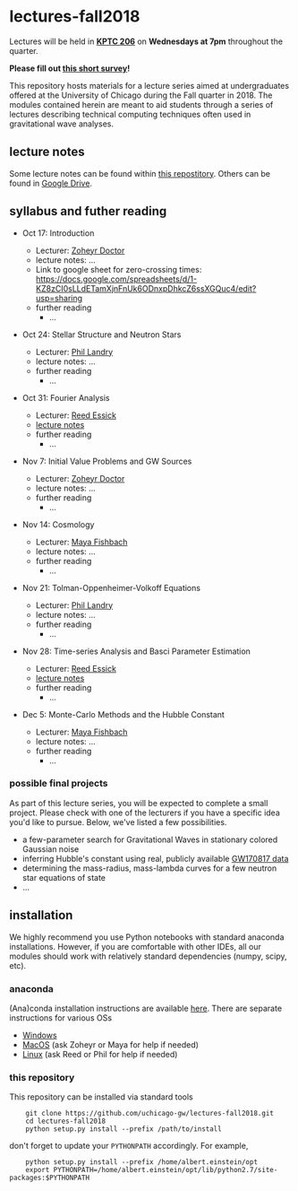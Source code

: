 # lectures-fall2018

Lectures will be held in **[KPTC 206](https://www.google.com/maps/place/Kersten+Physics+Teaching+Center/@41.7910228,-87.6037179,17z/data=!3m1!4b1!4m5!3m4!1s0x880e293e862a1b5f:0x3726b2d1e371c9b8!8m2!3d41.7910228!4d-87.6015292)** on **Wednesdays at 7pm** throughout the quarter.

**Please fill out [this short survey](https://goo.gl/forms/deUMrr7leHhrq0eo1)!**

This repository hosts materials for a lecture series aimed at undergraduates offered at the University of Chicago during the Fall quarter in 2018.
The modules contained herein are meant to aid students through a series of lectures describing technical computing techniques often used in gravitational wave analyses. 

## lecture notes

Some lecture notes can be found within [this repostitory](https://github.com/uchicago-gw/lectures-fall2018/tree/master/lecture_notes).
Others can be found in [Google Drive](https://drive.google.com/drive/folders/1xwmOKxjHyTkvSpeAOS_-NaUv-15uKVEA).

## syllabus and futher reading

  * Oct 17: Introduction
    * Lecturer: [Zoheyr Doctor](zdoctor@uchicago.edu)
    * lecture notes: ...
    * Link to google sheet for zero-crossing times: https://docs.google.com/spreadsheets/d/1-KZ8zCI0sLLdETamXjnFnUk6ODnxpDhkcZ6ssXGQuc4/edit?usp=sharing
    * further reading
        * ...

  * Oct 24: Stellar Structure and Neutron Stars
    * Lecturer: [Phil Landry](landryp@uchicago.edu)
    * lecture notes: ...
    * further reading
        * ...

  * Oct 31: Fourier Analysis
    * Lecturer: [Reed Essick](reedessick@uchicago.edu)
    * [lecture notes](https://github.com/uchicago-gw/lectures-fall2018/blob/master/lecture_notes/fourier_analysis.md)
    * further reading
        * ...

  * Nov 7: Initial Value Problems and GW Sources
    * Lecturer: [Zoheyr Doctor](zdoctor@uchicago.edu)
    * lecture notes: ...
    * further reading
        * ...

  * Nov 14: Cosmology
    * Lecturer: [Maya Fishbach](mfishbach@uchicago.edu)
    * lecture notes: ...
    * further reading
        * ...

  * Nov 21: Tolman-Oppenheimer-Volkoff Equations
    * Lecturer: [Phil Landry](landryp@uchicago.edu)
    * lecture notes: ...
    * further reading
        * ...

  * Nov 28: Time-series Analysis and Basci Parameter Estimation
    * Lecturer: [Reed Essick](reedessick@uchicago.edu)
    * [lecture notes](https://github.com/uchicago-gw/lectures-fall2018/blob/master/lecture_notes/stationary_gaussian_timeseries.md)
    * further reading
        * ...

  * Dec 5: Monte-Carlo Methods and the Hubble Constant
    * Lecturer: [Maya Fishbach](mfishbach@uchicago.edu)
    * lecture notes: ...
    * further reading
        * ...

### possible final projects

As part of this lecture series, you will be expected to complete a small project.
Please check with one of the lecturers if you have a specific idea you'd like to pursue.
Below, we've listed a few possibilities.

  * a few-parameter search for Gravitational Waves in stationary colored Gaussian noise
  * inferring Hubble's constant using real, publicly available [GW170817 data](https://www.gw-openscience.org/events/GW170817/)
  * determining the mass-radius, mass-lambda curves for a few neutron star equations of state
  * ...

## installation

We highly recommend you use Python notebooks with standard anaconda installations.
However, if you are comfortable with other IDEs, all our modules should work with relatively standard dependencies (numpy, scipy, etc).

### anaconda

(Ana)conda installation instructions are available [here](https://conda.io/docs/user-guide/install/index.html).
There are separate instructions for various OSs

  * [Windows](https://conda.io/docs/user-guide/install/windows.html)
  * [MacOS](https://conda.io/docs/user-guide/install/macos.html) (ask Zoheyr or Maya for help if needed)
  * [Linux](https://conda.io/docs/user-guide/install/linux.html) (ask Reed or Phil for help if needed)

### this repository

This repository can be installed via standard tools

```
    git clone https://github.com/uchicago-gw/lectures-fall2018.git
    cd lectures-fall2018
    python setup.py install --prefix /path/to/install
```

don't forget to update your `PYTHONPATH` accordingly. For example,

```
    python setup.py install --prefix /home/albert.einstein/opt
    export PYTHONPATH=/home/albert.einstein/opt/lib/python2.7/site-packages:$PYTHONPATH
```
